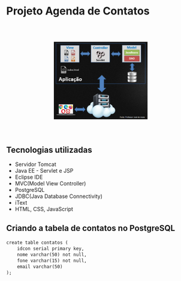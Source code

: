 # Projeto Agenda de Contatos

<br>

<h2 align="center">
  <img width="250px" src="https://github.com/lucarauj/Curso-Java-Web/blob/main/Projeto/Agenda/src/main/webapp/images/estrutura.png">
</h2>

<br>

## Tecnologias utilizadas

- Servidor Tomcat
- Java EE - Servlet e JSP
- Eclipse IDE
- MVC(Model View Controller)
- PostgreSQL
- JDBC(Java Database Connectivity)
- iText
- HTML, CSS, JavaScript

## Criando a tabela de contatos no PostgreSQL

```
create table contatos (
	idcon serial primary key,
	nome varchar(50) not null,
	fone varchar(15) not null,
	email varchar(50)
);
```
